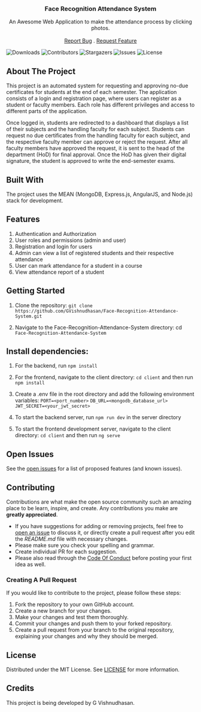 <br/>
<p align="center">
  <h3 align="center">Face Recognition Attendance System</h3>

  <p align="center">
    An Awesome Web Application to make the attendance process by clicking photos.
    <br/>
    <br/>
    <a href="https://github.com/GVishnudhasan/Face-Recognition-Attendance-System/issues">Report Bug</a>
    .
    <a href="https://github.com/GVishnudhasan/Face-Recognition-Attendance-System/issues">Request Feature</a>
  </p>
</p>

![Downloads](https://img.shields.io/github/downloads/GVishnudhasan/Face-Recognition-Attendance-System/total) ![Contributors](https://img.shields.io/github/contributors/GVishnudhasan/Face-Recognition-Attendance-System?color=dark-green) ![Stargazers](https://img.shields.io/github/stars/GVishnudhasan/Face-Recognition-Attendance-System?style=social) ![Issues](https://img.shields.io/github/issues/GVishnudhasan/Face-Recognition-Attendance-System) ![License](https://img.shields.io/github/license/GVishnudhasan/Face-Recognition-Attendance-System) 

## About The Project

This project is an automated system for requesting and approving no-due certificates for students at the end of each semester. The application consists of a login and registration page, where users can register as a student or faculty members. Each role has different privileges and access to different parts of the application.

Once logged in, students are redirected to a dashboard that displays a list of their subjects and the handling faculty for each subject. Students can request no due certificates from the handling faculty for each subject, and the respective faculty member can approve or reject the request. After all faculty members have approved the request, it is sent to the head of the department (HoD) for final approval. Once the HoD has given their digital signature, the student is approved to write the end-semester exams.

## Built With

The project uses the MEAN (MongoDB, Express.js, AngularJS, and Node.js) stack for development.

## Features

1. Authentication and Authorization
2. User roles and permissions (admin and user)
3. Registration and login for users
4. Admin can view a list of registered students and their respective attendance
5. User can mark attendance for a student in a course
6. View attendance report of a student

## Getting Started

1. Clone the repository: `git clone https://github.com/GVishnudhasan/Face-Recognition-Attendance-System.git`

2. Navigate to the Face-Recognition-Attendance-System directory: cd `Face-Recognition-Attendance-System`

## Install dependencies:

1. For the backend, run `npm install`
2. For the frontend, navigate to the client directory: `cd client` and then run `npm install`
3. Create a .env file in the root directory and add the following environment variables:
`PORT=<port_number>`
`DB_URL=<mongodb_database_url>`
`JWT_SECRET=<your_jwt_secret>`
    
4. To start the backend server, run `npm run dev` in the server directory

5. To start the frontend development server, navigate to the client directory: `cd client` and then run `ng serve`

## Open Issues

See the [open issues](https://github.com/GVishnudhasan/Face-Recognition-Attendance-System/issues) for a list of proposed features (and known issues).

## Contributing

Contributions are what make the open source community such an amazing place to be learn, inspire, and create. Any contributions you make are **greatly appreciated**.
* If you have suggestions for adding or removing projects, feel free to [open an issue](https://github.com/GVishnudhasan/Face-Recognition-Attendance-System/issues/new) to discuss it, or directly create a pull request after you edit the *README.md* file with necessary changes.
* Please make sure you check your spelling and grammar.
* Create individual PR for each suggestion.
* Please also read through the [Code Of Conduct](https://github.com/GVishnudhasan/Face-Recognition-Attendance-System/blob/main/CODE_OF_CONDUCT.md) before posting your first idea as well.

### Creating A Pull Request

If you would like to contribute to the project, please follow these steps:

1. Fork the repository to your own GitHub account.
2. Create a new branch for your changes.
3. Make your changes and test them thoroughly.
4. Commit your changes and push them to your forked repository.
5. Create a pull request from your branch to the original repository, explaining your changes and why they should be merged.

## License

Distributed under the MIT License. See [LICENSE](https://github.com/GVishnudhasan/Face-Recognition-Attendance-System/blob/main/LICENSE.md) for more information.

## Credits
This project is being developed by G Vishnudhasan.
